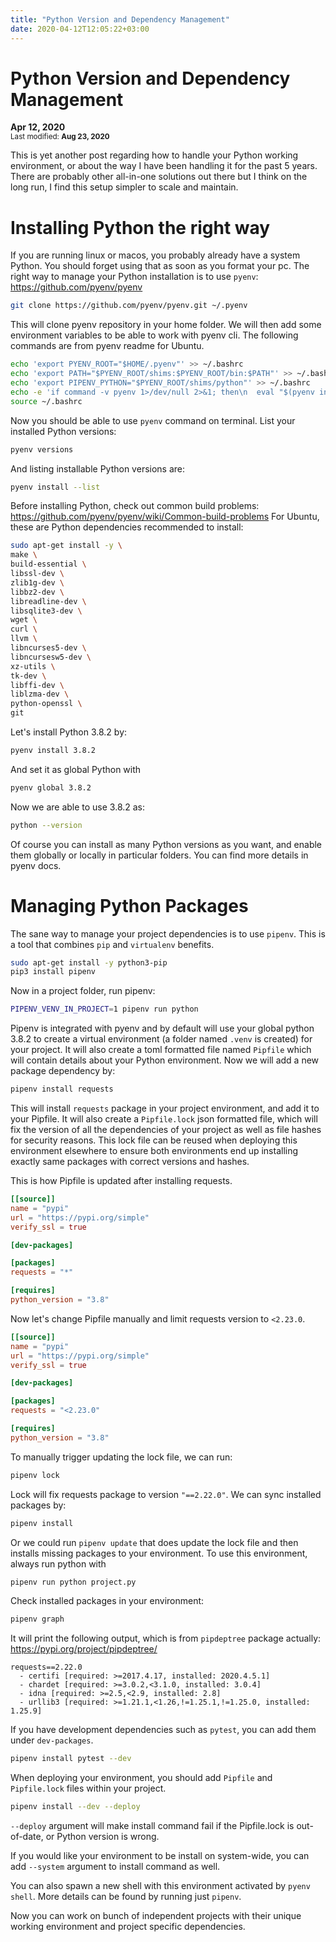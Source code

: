 ```yaml
---
title: "Python Version and Dependency Management"
date: 2020-04-12T12:05:22+03:00
---
```


# Python Version and Dependency Management

**Apr 12, 2020**\
<sup>Last modified: **Aug 23, 2020**</sup>

This is yet another post regarding how to handle your Python working environment, or about the way I have been handling it for the past 5 years. There are probably other all-in-one solutions out there but I think on the long run, I find this setup simpler to scale and maintain.

# Installing Python the right way

If you are running linux or macos, you probably already have a system Python. You should forget using that as soon as you format your pc. The right way to manage your Python installation is to use `pyenv`: https://github.com/pyenv/pyenv

```bash
git clone https://github.com/pyenv/pyenv.git ~/.pyenv
```

This will clone pyenv repository in your home folder. We will then add some environment variables to be able to work with pyenv cli. The following commands are from pyenv readme for Ubuntu.

```bash
echo 'export PYENV_ROOT="$HOME/.pyenv"' >> ~/.bashrc
echo 'export PATH="$PYENV_ROOT/shims:$PYENV_ROOT/bin:$PATH"' >> ~/.bashrc
echo 'export PIPENV_PYTHON="$PYENV_ROOT/shims/python"' >> ~/.bashrc
echo -e 'if command -v pyenv 1>/dev/null 2>&1; then\n  eval "$(pyenv init -)"\nfi' >> ~/.bashrc
source ~/.bashrc
```

Now you should be able to use `pyenv` command on terminal. List your installed Python versions:

```bash
pyenv versions
```

And listing installable Python versions are:

```bash
pyenv install --list
```

Before installing Python, check out common build problems: https://github.com/pyenv/pyenv/wiki/Common-build-problems For Ubuntu, these are Python dependencies recommended to install:

```bash
sudo apt-get install -y \
make \
build-essential \
libssl-dev \
zlib1g-dev \
libbz2-dev \
libreadline-dev \
libsqlite3-dev \
wget \
curl \
llvm \
libncurses5-dev \
libncursesw5-dev \
xz-utils \
tk-dev \
libffi-dev \
liblzma-dev \
python-openssl \
git
```

Let's install Python 3.8.2 by:

```bash
pyenv install 3.8.2
```

And set it as global Python with

```bash
pyenv global 3.8.2
```

Now we are able to use 3.8.2 as:

```bash
python --version
```

Of course you can install as many Python versions as you want, and enable them globally or locally in particular folders. You can find more details in pyenv docs.

# Managing Python Packages

The sane way to manage your project dependencies is to use `pipenv`. This is a tool that combines `pip` and `virtualenv` benefits.

```bash
sudo apt-get install -y python3-pip
pip3 install pipenv
```

Now in a project folder, run pipenv:

```bash
PIPENV_VENV_IN_PROJECT=1 pipenv run python
```

Pipenv is integrated with pyenv and by default will use your global python 3.8.2 to create a virtual environment (a folder named `.venv` is created) for your project. It will also create a toml formatted file named `Pipfile` which will contain details about your Python environment. Now we will add a new package dependency by:

```bash
pipenv install requests
```

This will install `requests` package in your project environment, and add it to your Pipfile. It will also create a `Pipfile.lock` json formatted file, which will fix the version of all the dependencies of your project as well as file hashes for security reasons. This lock file can be reused when deploying this environment elsewhere to ensure both environments end up installing exactly same packages with correct versions and hashes.

This is how Pipfile is updated after installing requests.

```toml
[[source]]
name = "pypi"
url = "https://pypi.org/simple"
verify_ssl = true

[dev-packages]

[packages]
requests = "*"

[requires]
python_version = "3.8"
```

Now let's change Pipfile manually and limit requests version to `<2.23.0`.

```toml
[[source]]
name = "pypi"
url = "https://pypi.org/simple"
verify_ssl = true

[dev-packages]

[packages]
requests = "<2.23.0"

[requires]
python_version = "3.8"
```

To manually trigger updating the lock file, we can run:

```bash
pipenv lock
```

Lock will fix requests package to version `"==2.22.0"`. We can sync installed packages by:

```bash
pipenv install
```

Or we could run `pipenv update` that does update the lock file and then installs missing packages to your environment. To use this environment, always run python with

```bash
pipenv run python project.py
```

Check installed packages in your environment:

```bash
pipenv graph
```

It will print the following output, which is from `pipdeptree` package actually: https://pypi.org/project/pipdeptree/

```
requests==2.22.0
  - certifi [required: >=2017.4.17, installed: 2020.4.5.1]
  - chardet [required: >=3.0.2,<3.1.0, installed: 3.0.4]
  - idna [required: >=2.5,<2.9, installed: 2.8]
  - urllib3 [required: >=1.21.1,<1.26,!=1.25.1,!=1.25.0, installed: 1.25.9]
```

If you have development dependencies such as `pytest`, you can add them under `dev-packages`.

```bash
pipenv install pytest --dev
```

When deploying your environment, you should add `Pipfile` and `Pipfile.lock` files within your project.

```bash
pipenv install --dev --deploy
```

`--deploy` argument will make install command fail if the Pipfile.lock is out-of-date, or Python version is wrong.

If you would like your environment to be install on system-wide, you can add `--system` argument to install command as well.

You can also spawn a new shell with this environment activated by `pyenv shell`. More details can be found by running just `pipenv`.

Now you can work on bunch of independent projects with their unique working environment and project specific dependencies.

<script src="https://utteranc.es/client.js"
        repo="developweekly/blog"
        issue-term="title"
        label="comments"
        theme="github-light"
        crossorigin="anonymous"
        async>
</script>
